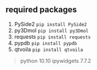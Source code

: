 ## required packages
1. PySide2
    ```pip install PySide2```
2. py3Dmol
    ```pip install py3Dmol```
3. requests
    ```pip install requests```
4. pypdb
    ```pip install pypdb```
5. qtvoila
    ```pip install qtvoila```

> python 10.10
> ipywidgets 7.7.2